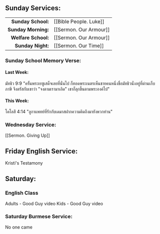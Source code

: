 ## Sunday Services:
| | |
| --:|:-- |
| **Sunday School:**  | [[Bible People. Luke]]
| **Sunday Morning:** | [[Sermon. Our Armour]]
| **Welfare School:** | [[Sermon. Our Armour]]
| **Sunday Night:**   | [[Sermon. Our Time]]

### Sunday School Memory Verse:
#### Last Week: 
มัทธิว 9:9 "ครั้นพระเยซูเสด็จเลยที่นั่นไป ก็ทอดพระเนตรเห็นชายคนหนึ่งชื่อมัทธิวนั่งอยู่ที่ด่านเก็บภาษี จึงตรัสกับเขาว่า "จงตามเรามาเถิด" เขาก็ลุกขึ้นตามพระองค์ไป"
#### This Week:
โคโลสี 4:14 "ลูกาแพทย์ที่รักกับเดมาสฝากความคิดถึงมายังพวกท่าน"
### Wednesday Service:
[[Sermon. Giving Up]]
## Friday English Service:
Kristi's Testamony
## Saturday:
### English Class
Adults - Good Guy video
Kids - Good Guy video
### Saturday Burmese Service:
No one came